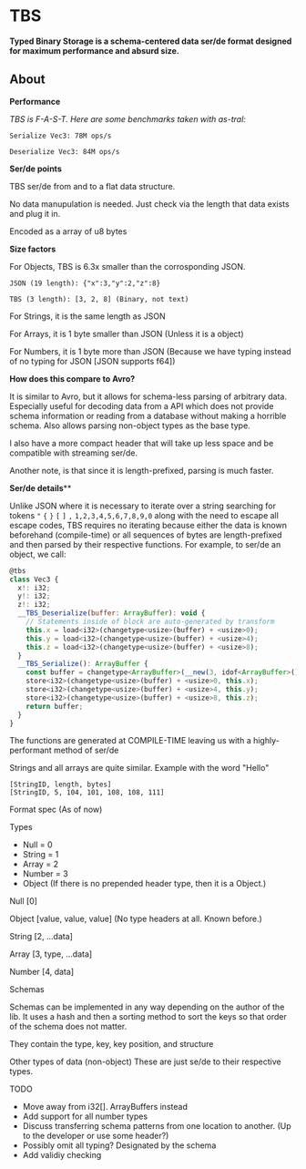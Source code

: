 # TBS
**Typed Binary Storage is a schema-centered data ser/de format designed for maximum performance and absurd size.**

## About

**Performance**

*TBS is F-A-S-T. Here are some benchmarks taken with as-tral:*
```
Serialize Vec3: 78M ops/s

Deserialize Vec3: 84M ops/s
```

**Ser/de points**

TBS ser/de from and to a flat data structure.

No data manupulation is needed. Just check via the length that data exists and plug it in.

Encoded as a array of u8 bytes

**Size factors**

For Objects, TBS is 6.3x smaller than the corrosponding JSON.
```
JSON (19 length): {"x":3,"y":2,"z":8}

TBS (3 length): [3, 2, 8] (Binary, not text)
```
For Strings, it is the same length as JSON

For Arrays, it is 1 byte smaller than JSON (Unless it is a object)

For Numbers, it is 1 byte more than JSON (Because we have typing instead of no typing for JSON [JSON supports f64])

**How does this compare to Avro?**

It is similar to Avro, but it allows for schema-less parsing of arbitrary data. Especially useful for decoding data from a API which does not provide schema information or reading from a database without making a horrible schema. Also allows parsing non-object types as the base type.

I also have a more compact header that will take up less space and be compatible with streaming ser/de.

Another note, is that since it is length-prefixed, parsing is much faster.

**Ser/de details****

Unlike JSON where it is necessary to iterate over a string searching for tokens `"` `{` `}` `[` `]` `,` `1,2,3,4,5,6,7,8,9,0` along with the need to escape all escape codes, TBS requires no iterating because either the data is known beforehand (compile-time) or all sequences of bytes are length-prefixed and then parsed by their respective functions.
For example, to ser/de an object, we call:

```js
@tbs
class Vec3 {
  x!: i32;
  y!: i32;
  z!: i32;
  __TBS_Deserialize(buffer: ArrayBuffer): void {
    // Statements inside of block are auto-generated by transform
    this.x = load<i32>(changetype<usize>(buffer) + <usize>0);
    this.y = load<i32>(changetype<usize>(buffer) + <usize>4);
    this.z = load<i32>(changetype<usize>(buffer) + <usize>8);
  }
  __TBS_Serialize(): ArrayBuffer {
    const buffer = changetype<ArrayBuffer>(__new(3, idof<ArrayBuffer>()));
    store<i32>(changetype<usize>(buffer) + <usize>0, this.x);
    store<i32>(changetype<usize>(buffer) + <usize>4, this.y);
    store<i32>(changetype<usize>(buffer) + <usize>8, this.z);
    return buffer;
  }
}
```

The functions are generated at COMPILE-TIME leaving us with a highly-performant method of ser/de

Strings and all arrays are quite similar. Example with the word "Hello"
```
[StringID, length, bytes]
[StringID, 5, 104, 101, 108, 108, 111]
```

Format spec (As of now)

Types
- Null = 0
- String = 1
- Array = 2
- Number = 3
- Object (If there is no prepended header type, then it is a Object.)
  
Null
[0]

Object
[value, value, value] (No type headers at all. Known before.)

String
[2, ...data]

Array
[3, type, ...data]

Number
[4, data]

Schemas

Schemas can be implemented in any way depending on the author of the lib. 
It uses a hash and then a sorting method to sort the keys so that order of the schema does not matter.

They contain the type, key, key position, and structure

Other types of data (non-object)
These are just se/de to their respective types.

TODO
- Move away from i32[]. ArrayBuffers instead
- Add support for all number types
- Discuss transferring schema patterns from one location to another. (Up to the developer or use some header?)
- Possibly omit all typing? Designated by the schema
- Add validiy checking